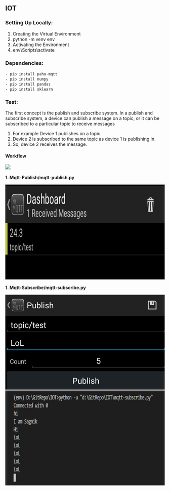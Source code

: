 ## IOT

### Setting Up Locally:
1. Creating the Virtual Environment
2. python -m venv env
3. Activating the Environment
4. env\Scripts\activate

### Dependencies:
```
- pip install paho-mqtt
- pip install numpy
- pip install pandas
- pip install sklearn

```
### Test:

The first concept is the publish and subscribe system. In a publish and subscribe system, a device can publish a message on a topic, or it can be subscribed to a particular topic to receive messages

1. For example Device 1 publishes on a topic.
2. Device 2 is subscribed to the same topic as device 1 is publishing in.
3. So, device 2 receives the message.

#### Workflow

<img src="Image/pubsubflow.png" height="300px">

**1. Mqtt-Publish/mqtt-publish.py**

<img src="Images/mqttscreenshot2.jpg" height="300px">

**1. Mqtt-Subscribe/mqtt-subscribe.py**

<img src="Images/mqttscreenshot1.jpg" height="300px">
<img src=Images/suboutput.png" height="300px">
